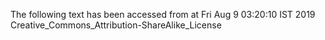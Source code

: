 The following text has been accessed from at Fri Aug 9 03:20:10 IST 2019
Creative_Commons_Attribution-ShareAlike_License
